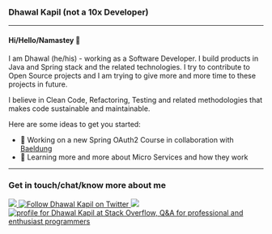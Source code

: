 ### Dhawal Kapil (not a 10x Developer)
----
#### Hi/Hello/Namastey 👋

I am Dhawal (he/his) - working as a Software Developer. I build products in Java and Spring stack and the related technologies.
I try to contribute to Open Source projects and I am trying to give more and more time to these projects in future.

I believe in Clean Code, Refactoring, Testing and related methodologies that makes code sustainable and maintainable.

Here are some ideas to get you started:

- 🔭 Working on a new Spring OAuth2 Course in collaboration with [Baeldung](https://courses.baeldung.com/)
- 🌱 Learning more and more about Micro Services and how they work

----
### Get in touch/chat/know more about me
<a href="mailto:dhawalkapil@gmail.com"><img src="https://img.icons8.com/material-outlined/24/000000/composing-mail.png"/>
<a href="https://twitter.com/dkapil"><img src="https://img.icons8.com/fluent/24/000000/twitter.png" alt="Follow Dhawal Kapil on Twitter">
<a href="https://www.linkedin.com/in/dhawalkapil/"><img src="https://img.icons8.com/color/24/000000/linkedin.png"/>
<a href="https://stackoverflow.com/users/2179336/dhawal-kapil"><img src="https://img.icons8.com/color/24/000000/stackoverflow.png" alt="profile for Dhawal Kapil at Stack Overflow, Q&amp;A for professional and enthusiast programmers" title="profile for Dhawal Kapil at Stack Overflow, Q&amp;A for professional and enthusiast programmers"></a>

